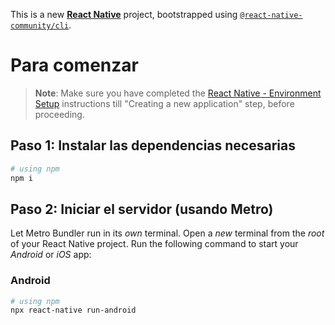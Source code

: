 This is a new [**React Native**](https://reactnative.dev) project, bootstrapped using [`@react-native-community/cli`](https://github.com/react-native-community/cli).

# Para comenzar
>**Note**: Make sure you have completed the [React Native - Environment Setup](https://reactnative.dev/docs/environment-setup) instructions till "Creating a new application" step, before proceeding.

## Paso 1: Instalar las dependencias necesarias

```bash
# using npm
npm i
```

## Paso 2: Iniciar el servidor (usando Metro)

Let Metro Bundler run in its _own_ terminal. Open a _new_ terminal from the _root_ of your React Native project. Run the following command to start your _Android_ or _iOS_ app:

### Android

```bash
# using npm
npx react-native run-android

```
